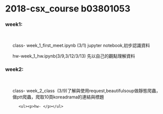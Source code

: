 # 2018-csx_course b03801053
### week1: 
          <ul><p>class- week_1_first_meet.ipynb (3/1) jupyter notebook,初步認識資料</p></ul>
          <ul><p>hw-week_1_hw.ipynb(3/9,3/12/3/13) 先以自己的觀點理解資料</p></ul>
### week2:

          <ul><p>class- week_2_class  (3/9)了解與使用request,beautifulsoup做靜態爬蟲，做ptt爬蟲，爬取10頁koreadrama的連結與標題</p></ul>
        
          <ul><p>hw- </p></ul>
